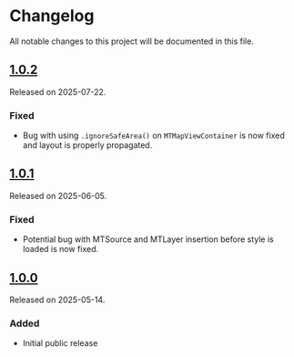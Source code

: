 # Changelog
All notable changes to this project will be documented in this file.

## [1.0.2](https://github.com/maptiler/maptiler-sdk-swift/releases/tag/1.0.2)
Released on 2025-07-22.
### Fixed
- Bug with using `.ignoreSafeArea()` on `MTMapViewContainer` is now fixed and layout is properly propagated.

## [1.0.1](https://github.com/maptiler/maptiler-sdk-swift/releases/tag/1.0.1)
Released on 2025-06-05.
### Fixed
- Potential bug with MTSource and MTLayer insertion before style is loaded is now fixed.

## [1.0.0](https://github.com/maptiler/maptiler-sdk-swift/releases/tag/1.0.0)
Released on 2025-05-14.
### Added
- Initial public release
